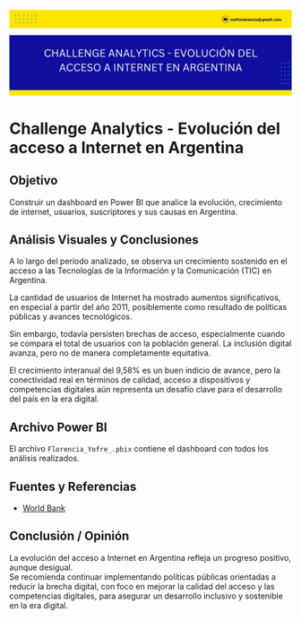 ![ruta_o_url_de_la_imagen](https://github.com/Floryofre/Challenge-Analytics/blob/main/Banner%20de%20LinkedIn%20Lugar%20de%20Trabajo%20Ordenado%20(2).jpg)
# Challenge Analytics - Evolución del acceso a Internet en Argentina

## Objetivo

Construir un dashboard en Power BI que analice la evolución, crecimiento de internet, usuarios, suscriptores y sus causas en Argentina.

## Análisis Visuales y Conclusiones

A lo largo del período analizado, se observa un crecimiento sostenido en el acceso a las Tecnologías de la Información y la Comunicación (TIC) en Argentina.

La cantidad de usuarios de Internet ha mostrado aumentos significativos, en especial a partir del año 2011, posiblemente como resultado de políticas públicas y avances tecnológicos.

Sin embargo, todavía persisten brechas de acceso, especialmente cuando se compara el total de usuarios con la población general. La inclusión digital avanza, pero no de manera completamente equitativa.

El crecimiento interanual del 9,58% es un buen indicio de avance, pero la conectividad real en términos de calidad, acceso a dispositivos y competencias digitales aún representa un desafío clave para el desarrollo del país en la era digital.

## Archivo Power BI

El archivo `Florencia_Yofre_.pbix` contiene el dashboard con todos los análisis realizados.

## Fuentes y Referencias

- [World Bank](https://www.worldbank.org/)

## Conclusión / Opinión

La evolución del acceso a Internet en Argentina refleja un progreso positivo, aunque desigual.  
Se recomienda continuar implementando políticas públicas orientadas a reducir la brecha digital, con foco en mejorar la calidad del acceso y las competencias digitales, para asegurar un desarrollo inclusivo y sostenible en la era digital.
